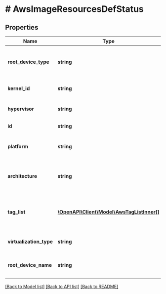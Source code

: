 # # AwsImageResourcesDefStatus

## Properties

Name | Type | Description | Notes
------------ | ------------- | ------------- | -------------
**root_device_type** | **string** | Root device type (e.g. ebs, instance-store) | [optional]
**kernel_id** | **string** | Kernal AWS ID of the image. | [optional]
**hypervisor** | **string** | The supported hypervisor. | [optional]
**id** | **string** | The AWS ID of the AMI. | [optional]
**platform** | **string** | Platform of the image (e.g. Windows) | [optional]
**architecture** | **string** | Architecture of the AWS image (e.g. i386, x86_64) | [optional]
**tag_list** | [**\OpenAPI\Client\Model\AwsTagListInner[]**](AwsTagListInner.md) | The AWS Tags associated with any AWS resource | [optional]
**virtualization_type** | **string** | Type of virtualization supported. | [optional]
**root_device_name** | **string** | Root device name (e.g. /dev/sda1, /dev/sda2) | [optional]

[[Back to Model list]](../../README.md#models) [[Back to API list]](../../README.md#endpoints) [[Back to README]](../../README.md)
